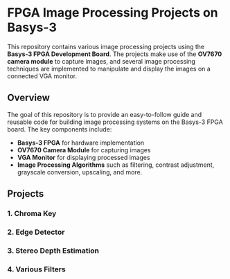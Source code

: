 # FPGA Image Processing Projects on Basys-3

This repository contains various image processing projects using the **Basys-3 FPGA Development Board**. The projects make use of the **OV7670 camera module** to capture images, and several image processing techniques are implemented to manipulate and display the images on a connected VGA monitor.

## Overview
The goal of this repository is to provide an easy-to-follow guide and reusable code for building image processing systems on the Basys-3 FPGA board. The key components include:

- **Basys-3 FPGA** for hardware implementation
- **OV7670 Camera Module** for capturing images
- **VGA Monitor** for displaying processed images
- **Image Processing Algorithms** such as filtering, contrast adjustment, grayscale conversion, upscaling, and more.

## Projects

### 1. Chroma Key
### 2. Edge Detector
### 3. Stereo Depth Estimation
### 4. Various Filters
